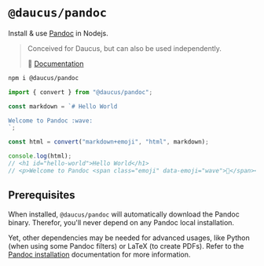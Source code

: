 # `@daucus/pandoc`

Install & use [Pandoc](https://pandoc.org/) in Nodejs.

> Conceived for Daucus, but can also be used independently.
>
> :book: [Documentation](https://fullweb.dev/daucus)

```bash
npm i @daucus/pandoc
```

```js
import { convert } from "@daucus/pandoc";

const markdown = `# Hello World

Welcome to Pandoc :wave:
`;

const html = convert("markdown+emoji", "html", markdown);

console.log(html);
// <h1 id="hello-world">Hello World</h1>
// <p>Welcome to Pandoc <span class="emoji" data-emoji="wave">👋</span></p>
```

## Prerequisites

When installed, `@daucus/pandoc` will automatically download the Pandoc binary. Therefor, you'll never depend on any Pandoc local installation.

Yet, other dependencies may be needed for advanced usages, like Python (when using some Pandoc filters) or LaTeX (to create PDFs). Refer to the [Pandoc installation](https://pandoc.org/installing.html) documentation for more information.
